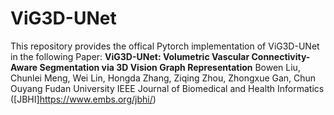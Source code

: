 # ViG3D-UNet
This repository provides the offical Pytorch implementation of ViG3D-UNet in the following Paper:
**ViG3D-UNet: Volumetric Vascular Connectivity-Aware Segmentation via 3D Vision Graph Representation**
Bowen Liu, Chunlei Meng, Wei Lin, Hongda Zhang, Ziqing Zhou, Zhongxue Gan, Chun Ouyang
Fudan University
IEEE Journal of Biomedical and Health Informatics ([JBHI]https://www.embs.org/jbhi/)
